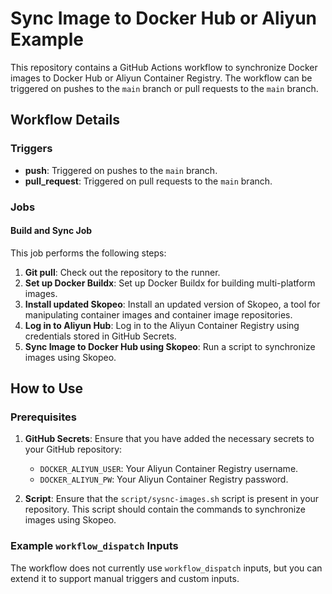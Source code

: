# Sync Image to Docker Hub or Aliyun Example

This repository contains a GitHub Actions workflow to synchronize Docker images to Docker Hub or Aliyun Container Registry. The workflow can be triggered on pushes to the `main` branch or pull requests to the `main` branch.

## Workflow Details

### Triggers

- **push**: Triggered on pushes to the `main` branch.
- **pull_request**: Triggered on pull requests to the `main` branch.

### Jobs

#### Build and Sync Job

This job performs the following steps:

1. **Git pull**: Check out the repository to the runner.
2. **Set up Docker Buildx**: Set up Docker Buildx for building multi-platform images.
3. **Install updated Skopeo**: Install an updated version of Skopeo, a tool for manipulating container images and container image repositories.
4. **Log in to Aliyun Hub**: Log in to the Aliyun Container Registry using credentials stored in GitHub Secrets.
5. **Sync Image to Docker Hub using Skopeo**: Run a script to synchronize images using Skopeo.

## How to Use

### Prerequisites

1. **GitHub Secrets**: Ensure that you have added the necessary secrets to your GitHub repository:
   - `DOCKER_ALIYUN_USER`: Your Aliyun Container Registry username.
   - `DOCKER_ALIYUN_PW`: Your Aliyun Container Registry password.

2. **Script**: Ensure that the `script/sysnc-images.sh` script is present in your repository. This script should contain the commands to synchronize images using Skopeo.

### Example `workflow_dispatch` Inputs

The workflow does not currently use `workflow_dispatch` inputs, but you can extend it to support manual triggers and custom inputs.
